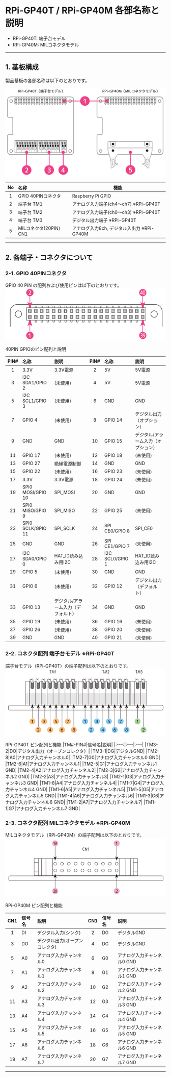 # RPi-GP40T / RPi-GP40M 各部名称と説明  
- RPi-GP40T: 端子台モデル  
- RPi-GP40M: MILコネクタモデル  
  
___  
## 1. 基板構成  
製品基板の各部名称は以下のとおりです。

![board](./img/GP40_board.png)

| No | 名称 | 機能 |
|:-----:|:-----|-----|
|1|GPIO 40PINコネクタ|Raspberry Pi GPIO| 
|2|端子台 TM1 |アナログ入力端子(ch4～ch7)  ※RPi-GP40T|
|3|端子台 TM2 |アナログ入力端子(ch0～ch3)  ※RPi-GP40T|
|4|端子台 TM3 |デジタル出力端子 ※RPi-GP40T|
|5|MILコネクタ(20PIN) CN1 |アナログ入力8ch, デジタル入出力 ※RPi-GP40M|
___  
## 2. 各端子・コネクタについて  
### 2-1. GPIO 40PINコネクタ
GPIO 40 PIN の配列および使用ピンは以下のとおりです。<br>
![GPIO40PIN](./img/gp40_gpio.png)

40PIN GPIOのピン配列と説明<br>

| PIN# | 名称 | 説明 | PIN# | 名称 | 説明 |
|:---:|:---|:---|:---:|:---|:---|
|1|3.3V|3.3V電源|2|5V|5V電源|
|3|I2C SDA1/GPIO 2|(未使用)|4|5V|5V電源|
|5|I2C SCL1/GPIO 3|(未使用)|6|GND|GND|
|7|GPIO 4|(未使用)|8|GPIO 14|デジタル出力（オプション）|
|9|GND|GND|10|GPIO 15|デジタル/アラーム入力（オプション）|
|11|GPIO 17|(未使用)|12|GPIO 18|(未使用)|
|13|GPIO 27|絶縁電源制御|14|GND|GND|
|15|GPIO 22|(未使用)|16|GPIO 23|(未使用)|
|17|3.3V|3.3V電源|18|GPIO 24|(未使用)|
|19|SPI0 MOSI/GPIO 10|SPI_MOSI|20|GND|GND|
|21|SPI0 MISO/GPIO 9|SPI_MISO|22|GPIO 25|(未使用)|
|23|SPI0 SCLK/GPIO 11|SPI_SCLK|24|SPI CE0/GPIO 8|SPI_CE0|
|25|GND|GND|26|SPI CE1/GPIO 7|(未使用)|
|27|I2C SDA0/GPIO 0| HAT_ID読み込み用I2C |28|I2C SCL0/GPIO 1|HAT_ID読み込み用I2C|
|29|GPIO 5|(未使用)|30|GND|GND|
|31|GPIO 6|(未使用)|32|GPIO 12|デジタル出力（デフォルト）|
|33|GPIO 13|デジタル/アラーム入力（デフォルト）|34|GND|GND|
|35|GPIO 19|(未使用)|36|GPIO 16|(未使用)|
|37|GPIO 26|(未使用)|38|GPIO 20|(未使用)|
|39|GND|GND|40|GPIO 21|(未使用)|  

### 2-2. コネクタ配列 端子台モデル ※RPi-GP40T  
端子台モデル（RPi-GP40T）の端子配列は以下のとおりです。<br>
![GP40T](./img/gp40t_cn.png)

RPi-GP40T ピン配列と機能
|TM#-PIN#|信号名|説明|
|:---:|:---|:---|
|TM3-2|DO|デジタル出力（オープンコレクタ）|
|TM3-1|DG|デジタルGND|
|TM2-8|A0|アナログ入力チャンネル0|
|TM2-7|G0|アナログ入力チャンネル0 GND|
|TM2-6|A1|アナログ入力チャンネル1|
|TM2-5|G1|アナログ入力チャンネル1 GND|
|TM2-4|A2|アナログ入力チャンネル2|
|TM2-3|G2|アナログ入力チャンネル2 GND|
|TM2-2|A3|アナログ入力チャンネル3|
|TM2-1|G3|アナログ入力チャンネル3 GND|
|TM1-8|A4|アナログ入力チャンネル4|
|TM1-7|G4|アナログ入力チャンネル4 GND|
|TM1-6|A5|アナログ入力チャンネル5|
|TM1-5|G5|アナログ入力チャンネル5 GND|
|TM1-4|A6|アナログ入力チャンネル6|
|TM1-3|G6|アナログ入力チャンネル6 GND|
|TM1-2|A7|アナログ入力チャンネル7|
|TM1-1|G7|アナログ入力チャンネル7 GND|

### 2-3. コネクタ配列 MILコネクタモデル ※RPi-GP40M  
MILコネクタモデル（RPi-GP40M）の端子配列は以下のとおりです。<br>
![GP40M](./img/gp40m_cn.png)

RPi-GP40M ピン配列と機能

|CN1|信号名|説明|CN1|信号名|説明|
|:---:|:---|:---|:---:|:---|:---|
|1|DI|デジタル入力(シンク)|2|DG|デジタルGND|
|3|DO|デジタル出力(オープンコレクタ)|4|DG|デジタルGND|
|5|A0|アナログ入力チャンネル0|6|G0|アナログ入力チャンネル0 GND|
|7|A1|アナログ入力チャンネル1|8|G1|アナログ入力チャンネル1 GND|
|9|A2|アナログ入力チャンネル2|10|G2|アナログ入力チャンネル2 GND|
|11|A3|アナログ入力チャンネル3|12|G3|アナログ入力チャンネル3 GND|
|13|A4|アナログ入力チャンネル4|14|G4|アナログ入力チャンネル4 GND|
|15|A5|アナログ入力チャンネル5|16|G5|アナログ入力チャンネル5 GND|
|17|A6|アナログ入力チャンネル6|18|G6|アナログ入力チャンネル6 GND|
|19|A7|アナログ入力チャンネル7|20|G7|アナログ入力チャンネル7 GND|

___  


